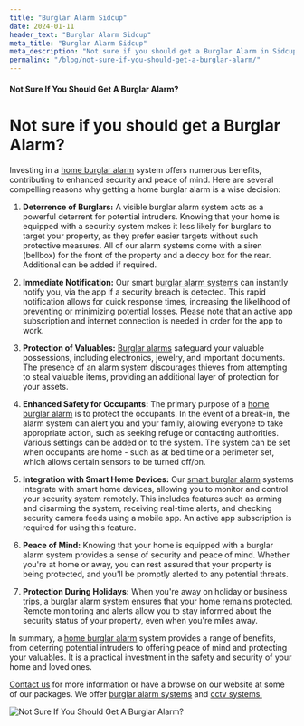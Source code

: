 ```yaml
---
title: "Burglar Alarm Sidcup"
date: 2024-01-11
header_text: "Burglar Alarm Sidcup"
meta_title: "Burglar Alarm Sidcup"
meta_description: "Not sure if you should get a Burglar Alarm in Sidcup? Call us on 020 8302 4065"
permalink: "/blog/not-sure-if-you-should-get-a-burglar-alarm/"
---
```


#### Not Sure If You Should Get A Burglar Alarm?

# Not sure if you should get a Burglar Alarm?

Investing in a [home burglar alarm](/categories/burglar-alarms/) system offers numerous benefits, contributing to enhanced security and peace of mind. Here are several compelling reasons why getting a home burglar alarm is a wise decision:

1.  **Deterrence of Burglars:** A visible burglar alarm system acts as a powerful deterrent for potential intruders. Knowing that your home is equipped with a security system makes it less likely for burglars to target your property, as they prefer easier targets without such protective measures. All of our alarm systems come with a siren (bellbox) for the front of the property and a decoy box for the rear. Additional can be added if required.

2.  **Immediate Notification:** Our smart [burglar alarm systems](/categories/burglar-alarms/) can instantly notify you, via the app if a security breach is detected. This rapid notification allows for quick response times, increasing the likelihood of preventing or minimizing potential losses. Please note that an active app subscription and internet connection is needed in order for the app to work.

3.  **Protection of Valuables:** [Burglar alarms](/categories/burglar-alarms/) safeguard your valuable possessions, including electronics, jewelry, and important documents. The presence of an alarm system discourages thieves from attempting to steal valuable items, providing an additional layer of protection for your assets.

4.  **Enhanced Safety for Occupants:** The primary purpose of a [home burglar alarm](/categories/burglar-alarms/) is to protect the occupants. In the event of a break-in, the alarm system can alert you and your family, allowing everyone to take appropriate action, such as seeking refuge or contacting authorities. Various settings can be added on to the system. The system can be set when occupants are home - such as at bed time or a perimeter set, which allows certain sensors to be turned off/on.

5.  **Integration with Smart Home Devices:** Our [smart burglar alarm](/categories/burglar-alarms/) systems integrate with smart home devices, allowing you to monitor and control your security system remotely. This includes features such as arming and disarming the system, receiving real-time alerts, and checking security camera feeds using a mobile app. An active app subscription is required for using this feature.

6.  **Peace of Mind:** Knowing that your home is equipped with a burglar alarm system provides a sense of security and peace of mind. Whether you\'re at home or away, you can rest assured that your property is being protected, and you\'ll be promptly alerted to any potential threats.

7.  **Protection During Holidays:** When you\'re away on holiday or business trips, a burglar alarm system ensures that your home remains protected. Remote monitoring and alerts allow you to stay informed about the security status of your property, even when you\'re miles away.

In summary, a [home burglar alarm](/categories/burglar-alarms/) system provides a range of benefits, from deterring potential intruders to offering peace of mind and protecting your valuables. It is a practical investment in the safety and security of your home and loved ones.

[Contact us](/contact/) for more information or have a browse on our website at some of our packages. We offer [burglar alarm systems](/categories/burglar-alarms/) and [cctv systems.](/categories/cctv/)

![Not Sure If You Should Get A Burglar Alarm?](https://res.cloudinary.com/kbs/image/upload/smwzk5k5btoaxgxr9gps.jpg)